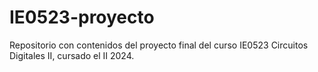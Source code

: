 # IE0523-proyecto
Repositorio con contenidos del proyecto final del curso IE0523 Circuitos Digitales II, cursado el II 2024.